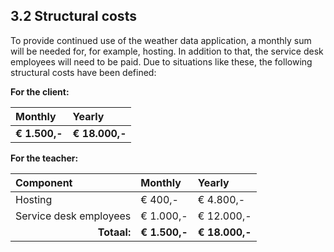 ## 3.2 Structural costs

To provide continued use of the weather data application, a monthly sum will be needed for, for example, hosting. In addition to that, the service desk employees will need to be paid. Due to situations like these, the following structural costs have been defined:

__For the client:__  

| Monthly       | Yearly         |
| :---          | :---           |
| __€ 1.500,-__ | __€ 18.000,-__ |


__For the teacher:__

| Component                                       | Monthly       | Yearly         |
| :---                                            | :---          | :---           |
| Hosting                                         | € 400,-       | € 4.800,-      |
| Service desk employees                          | € 1.000,-     | € 12.000,-     |
| <div style="text-align:right">__Totaal:__</div> | __€ 1.500,-__ | __€ 18.000,-__ |

